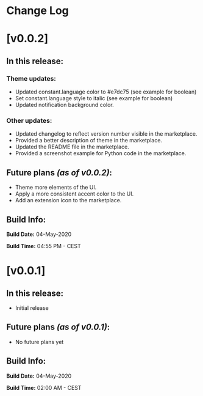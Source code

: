 # Change Log

# [v0.0.2]

## In this release:

### Theme updates:

- Updated constant.language color to #e7dc75 (see example for boolean)
- Set constant.language style to italic (see example for boolean)
- Updated notification background color.

### Other updates:

- Updated changelog to reflect version number visible in the marketplace.
- Provided a better description of theme in the marketplace.
- Updated the README file in the marketplace.
- Provided a screenshot example for Python code in the marketplace.

## Future plans *(as of v0.0.2)*:
- Theme more elements of the UI.
- Apply a more consistent accent color to the UI.
- Add an extension icon to the marketplace.

## Build Info:

**Build Date:** 04-May-2020

**Build Time:** 04:55 PM - CEST

# [v0.0.1]

## In this release:
- Initial release

## Future plans *(as of v0.0.1)*:
- No future plans yet

## Build Info:

**Build Date:** 04-May-2020

**Build Time:** 02:00 AM - CEST
